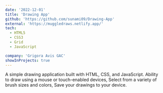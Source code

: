 ```yaml
---
date: '2022-12-01'
title: 'Drawing App'
github: 'https://github.com/sunami09/Drawing-App'
external: 'https://muggledraws.netlify.app/'
tech:
  - HTML5
  - CSS3
  - Grid
  - JavaScript

company: 'Grigora Avis GAC'
showInProjects: true
---
```


A simple drawing application built with HTML, CSS, and JavaScript. Ability to draw using a mouse or touch-enabled devices, Select from a variety of brush sizes and colors, Save your drawings to your device.
